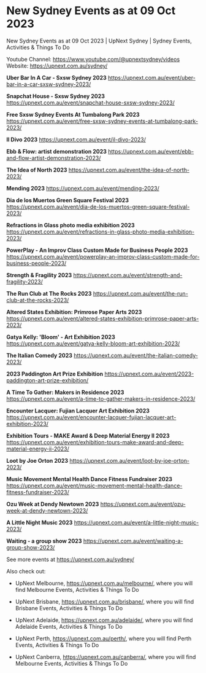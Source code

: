 # New Sydney Events as at 09 Oct 2023
New Sydney Events as at 09 Oct 2023 | UpNext Sydney | Sydney Events, Activities &amp; Things To Do

Youtube Channel: https://www.youtube.com/@upnextsydney/videos 
Website: https://upnext.com.au/sydney/


**Uber Bar In A Car - Sxsw Sydney 2023**
 https://upnext.com.au/event/uber-bar-in-a-car-sxsw-sydney-2023/

**Snapchat House - Sxsw Sydney 2023**
 https://upnext.com.au/event/snapchat-house-sxsw-sydney-2023/

**Free Sxsw Sydney Events At Tumbalong Park 2023**
 https://upnext.com.au/event/free-sxsw-sydney-events-at-tumbalong-park-2023/

**Il Divo 2023**
 https://upnext.com.au/event/il-divo-2023/

**Ebb & Flow: artist demonstration 2023**
 https://upnext.com.au/event/ebb-and-flow-artist-demonstration-2023/

**The Idea of North 2023**
 https://upnext.com.au/event/the-idea-of-north-2023/

**Mending 2023**
 https://upnext.com.au/event/mending-2023/

**Dia de los Muertos Green Square Festival 2023**
 https://upnext.com.au/event/dia-de-los-muertos-green-square-festival-2023/

**Refractions in Glass photo media exhibition 2023**
 https://upnext.com.au/event/refractions-in-glass-photo-media-exhibition-2023/

**PowerPlay - An Improv Class Custom Made for Business People 2023**
 https://upnext.com.au/event/powerplay-an-improv-class-custom-made-for-business-people-2023/

**Strength & Fragility 2023**
 https://upnext.com.au/event/strength-and-fragility-2023/

**The Run Club at The Rocks 2023**
 https://upnext.com.au/event/the-run-club-at-the-rocks-2023/

**Altered States Exhibition: Primrose Paper Arts 2023**
 https://upnext.com.au/event/altered-states-exhibition-primrose-paper-arts-2023/

**Gatya Kelly: 'Bloom' - Art Exhibition 2023**
 https://upnext.com.au/event/gatya-kelly-bloom-art-exhibition-2023/

**The Italian Comedy 2023**
 https://upnext.com.au/event/the-italian-comedy-2023/

**2023 Paddington Art Prize Exhibition**
 https://upnext.com.au/event/2023-paddington-art-prize-exhibition/

**A Time To Gather: Makers in Residence 2023**
 https://upnext.com.au/event/a-time-to-gather-makers-in-residence-2023/

**Encounter Lacquer: Fujian Lacquer Art Exhibition 2023**
 https://upnext.com.au/event/encounter-lacquer-fujian-lacquer-art-exhibition-2023/

**Exhibition Tours - MAKE Award & Deep Material Energy II 2023**
 https://upnext.com.au/event/exhibition-tours-make-award-and-deep-material-energy-ii-2023/

**Loot by Joe Orton 2023**
 https://upnext.com.au/event/loot-by-joe-orton-2023/

**Music Movement Mental Health Dance Fitness Fundraiser 2023**
 https://upnext.com.au/event/music-movement-mental-health-dance-fitness-fundraiser-2023/

**Ozu Week at Dendy Newtown 2023**
 https://upnext.com.au/event/ozu-week-at-dendy-newtown-2023/

**A Little Night Music 2023**
 https://upnext.com.au/event/a-little-night-music-2023/

**Waiting - a group show 2023**
 https://upnext.com.au/event/waiting-a-group-show-2023/



See more events at https://upnext.com.au/sydney/


Also check out:

* UpNext Melbourne, https://upnext.com.au/melbourne/, where you will find Melbourne Events, Activities & Things To Do

* UpNext Brisbane, https://upnext.com.au/brisbane/, where you will find Brisbane Events, Activities & Things To Do

* UpNext Adelaide, https://upnext.com.au/adelaide/, where you will find Adelaide Events, Activities & Things To Do

* UpNext Perth, https://upnext.com.au/perth/, where you will find Perth Events, Activities & Things To Do

* UpNext Canberra, https://upnext.com.au/canberra/, where you will find Melbourne Events, Activities & Things To Do